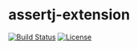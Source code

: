 # assertj-extension
[![Build Status](https://travis-ci.com/ben-schroeder/assertj-extension.svg?branch=develop)](https://travis-ci.com/ben-schroeder/assertj-extension)
[![License](https://img.shields.io/github/license/ben-schroeder/assertj-extension)](https://raw.githubusercontent.com/ben-schroeder/assertj-extension/develop/LICENSE)
